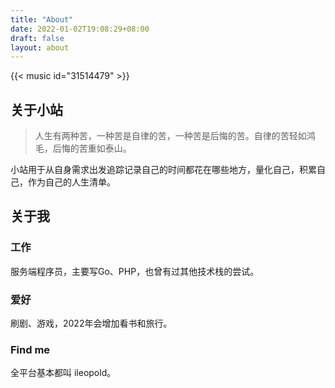 ```yaml
---
title: "About"
date: 2022-01-02T19:08:29+08:00
draft: false
layout: about
---
```


{{< music id="31514479" >}}

## 关于小站
> 人生有两种苦，一种苦是自律的苦，一种苦是后悔的苦。自律的苦轻如鸿毛，后悔的苦重如泰山。

小站用于从自身需求出发追踪记录自己的时间都花在哪些地方，量化自己，积累自己，作为自己的人生清单。

## 关于我
### 工作
服务端程序员，主要写Go、PHP，也曾有过其他技术栈的尝试。

### 爱好
刷剧、游戏，2022年会增加看书和旅行。

### Find me
全平台基本都叫 ileopold。
